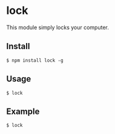 # lock
This module simply locks your computer.

## Install

```
$ npm install lock -g
```

## Usage

```
$ lock
```

## Example
```
$ lock
```